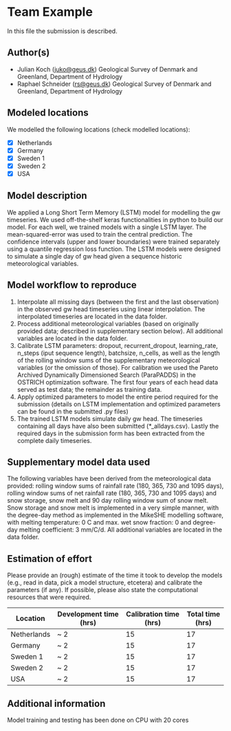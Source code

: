 # Team Example

In this file the submission is described. 

## Author(s)

- Julian Koch (juko@geus.dk) Geological Survey of Denmark and Greenland, Department of Hydrology 
- Raphael Schneider (rs@geus.dk) Geological Survey of Denmark and Greenland, Department of Hydrology 

## Modeled locations

We modelled the following locations (check modelled locations):

- [x] Netherlands
- [x] Germany
- [X] Sweden 1
- [x] Sweden 2
- [x] USA

## Model description
We applied a Long Short Term Memory (LSTM) model for modelling the gw timeseries. We used off-the-shelf keras functionalities in python to build our model. For each well, we trained models with a single LSTM layer. The mean-squared-error was used to train the central prediction. The confidence intervals (upper and lower boundaries) were trained separately using a quantile regression loss function. The LSTM models were designed to simulate a single day of gw head given a sequence historic meteorological variables.  

## Model workflow to reproduce

1) Interpolate all missing days (between the first and the last observation) in the observed gw head timeseries using linear interpolation. The interpolated timeseries are located in the data folder.    
2) Process additional meteorological variables (based on originally provided data; described in supplementary section below). All additional variables are located in the data folder.
3) Calibrate LSTM parameters: dropout, recurrent_dropout, learning_rate, n_steps (iput sequence length), batchsize, n_cells, as well as the length of the rolling window sums of the supplementary meteorological variables (or the omission of those). For calibration we used the Pareto Archived Dynamically Dimensioned Search (ParaPADDS) in the OSTRICH optimization software. The first four years of each head data served as test data; the remainder as training data.
4) Apply optimized parameters to model the entire period required for the submission (details on LSTM implementation and optimized parameters can be found in the submitted .py files) 
5) The trained LSTM models simulate daily gw head. The timeseries containing all days have also been submitted (*_alldays.csv). Lastly the required days in the submission form has been extracted from the complete daily timeseries. 

## Supplementary model data used

The following variables have been derived from the meteorological data provided: rolling window sums of rainfall rate (180, 365, 730 and 1095 days), rolling window sums of net rainfall rate (180, 365, 730 and 1095 days) and snow storage, snow melt and 90 day rolling window sum of snow melt.   
Snow storage and snow melt is implemented in a very simple manner, with the degree-day method as implemented in the MikeSHE modelling software, with melting temperature: 0 C and max. wet snow fraction: 0 and degree-day melting coefficient: 3 mm/C/d.
All additional variables are located in the data folder.

## Estimation of effort

Please provide an (rough) estimate of the time it took to develop the models (e.g., read in data, pick a model 
structure, etcetera) and calibrate the parameters (if any). If possible, please also state the computational resources that 
were required.

| Location    | Development time (hrs) | Calibration time (hrs) | Total time (hrs) | 
|-------------|------------------------|------------------------|------------------|
| Netherlands | ~ 2                    | 15                     | 17               |
| Germany     | ~ 2                    | 15                     | 17               |
| Sweden 1    | ~ 2                    | 15                     | 17               |
| Sweden 2    | ~ 2                    | 15                     | 17               |
| USA         | ~ 2                    | 15                     | 17               |

## Additional information

Model training and testing has been done on CPU with 20 cores 
